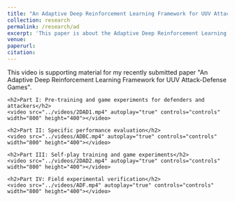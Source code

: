 ```yaml
---
title: "An Adaptive Deep Reinforcement Learning Framework for UUV Attack-Defense Games"
collection: research
permalink: /research/ad
excerpt: 'This paper is about the Adaptive Deep Reinforcement Learning Framework for UUV Attack-Defense Games.'
venue:
paperurl:
citation:
---
```



<html lang="en">
<head>
    <meta charset="UTF-8">
    <meta name="viewport" content="width=device-width, initial-scale=1.0">
    <title>Supporting Material</title>
</head>
<body>
    <p>This video is supporting material for my recently submitted paper "An Adaptive Deep Reinforcement Learning Framework for UUV Attack-Defense Games".</p>
    
    <h2>Part I: Pre-training and game experiments for defenders and attackers</h2>
    <video src="../videos/2DAD1.mp4" autoplay="true" controls="controls" width="800" height="400"></video>

    <h2>Part II: Specific performance evaluation</h2>
    <video src="../videos/ADBC.mp4" autoplay="true" controls="controls" width="800" height="400"></video>

    <h2>Part III: Self-play training and game experiments</h2>
    <video src="../videos/2DAD2.mp4" autoplay="true" controls="controls" width="800" height="400"></video>

    <h2>Part IV: Field experimental verification</h2>
    <video src="../videos/ADF.mp4" autoplay="true" controls="controls" width="800" height="400"></video>
</body>
</html>
